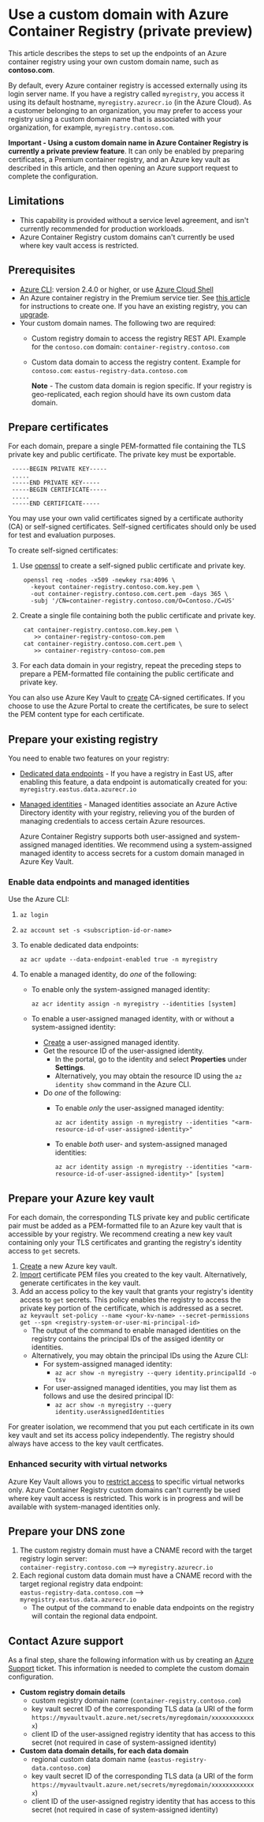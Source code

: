 # Use a custom domain with Azure Container Registry (private preview)

This article describes the steps to set up the endpoints of an Azure container registry using your own custom domain name, such as **contoso.com**.

By default, every Azure container registry is accessed externally using its login server name. If you have a registry called `myregistry`, you access it using its default hostname, `myregistry.azurecr.io` (in the Azure Cloud). As a customer belonging to an organization, you may prefer to access your registry using a custom domain name that is associated with your organization, for example, `myregistry.contoso.com`.

**Important - Using a custom domain name in Azure Container Registry is currently a private preview feature**. It can only be enabled by preparing certificates, a Premium container registry, and an Azure key vault as described in this article, and then opening an Azure support request to complete the configuration. 

## Limitations

* This capability is provided without a service level agreement, and isn't currently recommended for production workloads.
* Azure Container Registry custom domains can't currently be used where key vault access is restricted. 

## Prerequisites
- [Azure CLI](https://docs.microsoft.com/cli/azure/): version 2.4.0 or higher, or use [Azure Cloud Shell](https://docs.microsoft.com/azure/cloud-shell/overview)
- An Azure container registry in the Premium service tier. See [this article](https://docs.microsoft.com/azure/container-registry/container-registry-get-started-azure-cli) for instructions to create one. If you have an existing registry, you can [upgrade](https://docs.microsoft.com/azure/container-registry/container-registry-skus#changing-tiers).
- Your custom domain names. The following two are required:
  - Custom registry domain to access the registry REST API. Example for the `contoso.com` domain: `container-registry.contoso.com` 
  - Custom data domain to access the registry content. Example for `contoso.com`: `eastus-registry-data.contoso.com`

      **Note** - The custom data domain is region specific. If your registry is geo-replicated, each region should have its own custom data domain.

## Prepare certificates
  
For each domain,  prepare a single PEM-formatted file containing the TLS private key and public certificate. The private key must be exportable.

 ```
  -----BEGIN PRIVATE KEY-----  
  .....  
  -----END PRIVATE KEY-----  
  -----BEGIN CERTIFICATE-----  
  .....  
  -----END CERTIFICATE-----
  ```

You may use your own valid certificates signed by a certificate authority (CA) or self-signed certificates. Self-signed certificates should only be used for test and evaluation purposes.
  
To create self-signed certificates:
1. Use [openssl](https://github.com/openssl/openssl) to create a self-signed public certificate and private key.

   ```shell
    openssl req -nodes -x509 -newkey rsa:4096 \
      -keyout container-registry.contoso.com.key.pem \
      -out container-registry.contoso.com.cert.pem -days 365 \
      -subj '/CN=container-registry.contoso.com/O=Contoso./C=US'
   ```

2. Create a single file containing both the public certificate and private key.
   ```shell
    cat container-registry.contoso.com.key.pem \
       >> container-registry-contoso-com.pem
    cat container-registry.contoso.com.cert.pem \
       >> container-registry-contoso-com.pem
    ```
  3. For each data domain in your registry, repeat the preceding steps to prepare a PEM-formatted file containing the public certificate and private key.
  
You can also use Azure Key Vault to [create](https://docs.microsoft.com/azure/key-vault/certificate-scenarios) CA-signed certificates. If you choose to use the Azure Portal to create the certificates, be sure to select the PEM content type for each certificate.
 
## Prepare your existing registry

You need to enable two features on your registry:
- [Dedicated data endpoints](https://docs.microsoft.com/azure/container-registry/container-registry-firewall-access-rules#enable-dedicated-data-endpoints) -  If you have a registry in East US, after enabling this feature, a data endpoint is automatically created for you: `myregistry.eastus.data.azurecr.io`
  
- [Managed identities](https://docs.microsoft.com/azure/active-directory/managed-identities-azure-resources/overview) - Managed identities associate an Azure Active Directory identity with your registry, relieving you of the burden of managing credentials to access certain Azure resources.
 
  Azure Container Registry supports both user-assigned and system-assigned managed identities. We recommend using a system-assigned managed identity to access secrets for a custom domain managed in Azure Key Vault.

### Enable data endpoints and managed identities

Use the Azure CLI:
1. `az login`
2. `az account set -s <subscription-id-or-name> `
3. To enable dedicated data endpoints:

   `az acr update --data-endpoint-enabled true -n myregistry`
1.  To enable a managed identity, do _one_ of the following:
    - To enable only the system-assigned managed identity: 
    
      `az acr identity assign -n myregistry --identities [system]`
    - To enable a user-assigned managed identity, with or without a system-assigned identity: 
      - [Create](https://docs.microsoft.com/azure/active-directory/managed-identities-azure-resources/how-to-manage-ua-identity-portal) a user-assigned managed identity.
      - Get the resource ID of the user-assigned identity. 
          - In the portal, go to the identity and select **Properties** under **Settings**.
          - Alternatively, you may obtain the resource ID using the `az identity show` command in the Azure CLI.
      - Do _one_ of the following:
        - To enable _only_ the user-assigned managed identity:
        
          `az acr identity assign -n myregistry --identities "<arm-resource-id-of-user-assigned-identity>"`
        - To enable _both_ user- and system-assigned managed identities:
         
          `az acr identity assign -n myregistry --identities "<arm-resource-id-of-user-assigned-identity>" [system]`

## Prepare your Azure key vault

For each domain, the corresponding TLS private key and public certificate pair must be added as a PEM-formatted file to an Azure key vault that is accessible by your registry. We recommend creating a new key vault containing only your TLS certificates and granting the registry's identity access to `get` secrets.
1. [Create](https://docs.microsoft.com/azure/key-vault/) a new Azure key vault.
2. [Import](https://docs.microsoft.com/en-us/azure/key-vault/certificates/tutorial-import-certificate) certificate PEM files you created to the key vault. Alternatively, generate certificates in the key vault.
3. Add an access policy to the key vault that grants your registry's identity access to `get` secrets. This policy enables the registry to access the private key portion of the certificate, which is addressed as a secret.\
   `az keyvault set-policy --name <your-kv-name> --secret-permissions get --spn <registry-system-or-user-mi-principal-id>`
   - The output of the command to enable managed identities on the registry contains the principal IDs of the assiged identity or identities.
   - Alternatively, you may obtain the principal IDs using the Azure CLI:
     - For system-assigned managed identity:
       - `az acr show -n myregistry --query identity.principalId -o tsv`
     - For user-assigned managed identities, you may list them as follows and use the desired principal ID:
       - `az acr show -n myregistry --query identity.userAssignedIdentities`

For greater isolation, we recommend that you put each certificate in its own key vault and set its access policy independently. The registry should always have access to the key vault certficates.

### Enhanced security with virtual networks
Azure Key Vault allows you to [restrict access](https://docs.microsoft.com/azure/key-vault/key-vault-overview-vnet-service-endpoints) to specific virtual networks only. Azure Container Registry custom domains can't currently be used where key vault access is restricted. This work is in progress and will be available with system-managed identities only.
   
## Prepare your DNS zone
1. The custom registry domain must have a CNAME record with the target registry login server:\
   `container-registry.contoso.com` --> `myregistry.azurecr.io`
2. Each regional custom data domain must have a CNAME record with the target regional registry data endpoint:\
   `eastus-registry-data.contoso.com` --> `myregistry.eastus.data.azurecr.io`
   - The output of the command to enable data endpoints on the registry will contain the regional data endpoint.
   
## Contact Azure support
As a final step, share the following information with us by creating an [Azure Support](https://azure.microsoft.com/support/create-ticket/) ticket. This information is needed to complete the custom domain configuration.
- **Custom registry domain details**
  - custom registry domain name (`container-registry.contoso.com`)
  - key vault secret ID of the corresponding TLS data (a URI of the form `https://myvaultvault.azure.net/secrets/myregdomain/xxxxxxxxxxxxx`)
  - client ID of the user-assigned registry identity that has access to this secret (not required in case of system-assigned identity)
- **Custom data domain details, for each data domain**
  - regional custom data domain name (`eastus-registry-data.contoso.com`)
  - key vault secret ID of the corresponding TLS data (a URI of the form `https://myvaultvault.azure.net/secrets/myregdomain/xxxxxxxxxxxxx`)
  - client ID of the user-assigned registry identity that has access to this secret (not required in case of system-assigned identiity)
